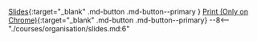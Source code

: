 [Slides](./slides.md){:target="_blank" .md-button .md-button--primary } [Print (Only on Chrome)](./slides.md?print-pdf){:target="_blank" .md-button .md-button--primary}
--8<-- "./courses/organisation/slides.md:6"
